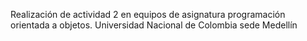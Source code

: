 Realización de actividad 2 en equipos de asignatura programación orientada a objetos.
Universidad Nacional de Colombia sede Medellín
